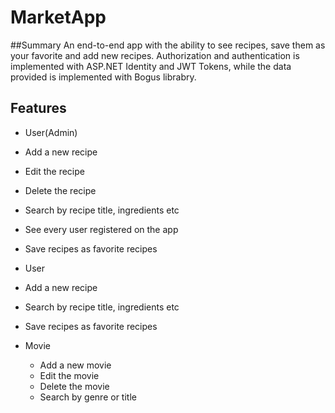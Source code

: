# MarketApp
 ##Summary
 An end-to-end app with the ability to see recipes, save them as your favorite and add new recipes. Authorization and authentication is implemented with ASP.NET Identity and JWT Tokens, while the data provided is implemented with Bogus librabry.
 
 ## Features
 
 * User(Admin) 
  * Add a new recipe
  * Edit the recipe 
  * Delete the recipe  
  * Search by recipe title, ingredients etc
  * See every user registered on the app
  * Save recipes as favorite recipes
  
  * User 
   * Add a new recipe 
   * Search by recipe title, ingredients etc
   * Save recipes as favorite recipes

* Movie 
  * Add a new movie
  * Edit the movie 
  * Delete the movie  
  * Search by genre or title
  
 
